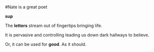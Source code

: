 #Nate is a great poet

**sup**

The **letters** stream
out of fingertips bringing
life.

It is pervasive and controlling
leading us down 
dark hallways
to believe.

Or, it can be used for **good**.
As it should.
